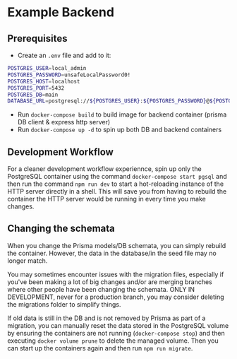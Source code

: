 # Example Backend

## Prerequisites

-   Create an `.env` file and add to it:

```sh
POSTGRES_USER=local_admin
POSTGRES_PASSWORD=unsafeLocalPassword0!
POSTGRES_HOST=localhost
POSTGRES_PORT=5432
POSTGRES_DB=main
DATABASE_URL=postgresql://${POSTGRES_USER}:${POSTGRES_PASSWORD}@${POSTGRES_HOST}:${POSTGRES_PORT}/${POSTGRES_DB}?schema=public&connect_timeout=300
```

-   Run `docker-compose build` to build image for backend container (prisma DB client & express http server)
-   Run `docker-compose up -d` to spin up both DB and backend containers

## Development Workflow

For a cleaner development workflow experiennce, spin up only the PostgreSQL container using the command `docker-compose start pgsql` and then run the command `npm run dev` to start a hot-reloading instance of the HTTP server directly in a shell. This will save you from having to rebuild the container the HTTP server would be running in every time you make changes.

## Changing the schemata

When you change the Prisma models/DB schemata, you can simply rebuild the container. However, the data in the database/in the seed file may no longer match.

You may sometimes encounter issues with the migration files, especially if you've been making a lot of big changes and/or are merging branches where other people have been changing the schemata. ONLY IN DEVELOPMENT, never for a production branch, you may consider deleting the migrations folder to simplify things.

If old data is still in the DB and is not removed by Prisma as part of a migration, you can manually reset the data stored in the PostgreSQL volume by ensuring the containers are not running (`docker-compose stop`) and then executing `docker volume prune` to delete the managed volume. Then you can start up the containers again and then run `npm run migrate`.

